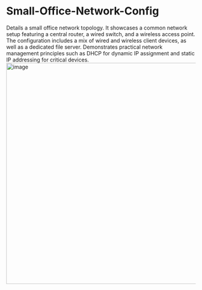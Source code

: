 # Small-Office-Network-Config
Details a small office network topology. It showcases a common network setup featuring a central router, a wired switch, and a wireless access point. The configuration includes a mix of wired and wireless client devices, as well as a dedicated file server. Demonstrates practical network management principles such as DHCP for dynamic IP assignment and static IP addressing for critical devices. 
<img width="1156" height="588" alt="image" src="https://github.com/user-attachments/assets/2c39e3d1-2486-4858-b960-95e2a077c3e6" />
